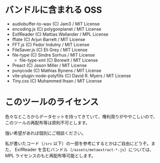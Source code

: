 # バンドルに含まれる OSS

- audiobuffer-to-wav (C) Jam3 / MIT License
- encoding.js (C) polygonplanet / MIT License
- ExifReader (C) Mattias Wallander / MPL License
- fflate (C) Arjun Barrett / MIT License
- FFT.js (C) Fedor Indutny / MIT License
- FileSaver.js (C) Eli Grey / MIT License
- file-type (C) Sindre Sorhus / MIT License
  - file-type-xml (C) Borewit / MIT License
- Preact (C) Jason Miller / MIT License
- punycode (C) Mathias Bynens / MIT License
- vite-plugin-node-polyfills (C) David R. Myers / MIT License
- Tiny.css (C) Muhammed Ihsan / MIT License

# このツールのライセンス

色々なところからデータセットを持ってきていて、権利周りがややこしいので、このツールの再配布等は原則不可とします。

強い希望があれば個別にご相談ください。

私が書いたコード（`/src` 以下）の一部を参考にするとかはご自由にどうぞ。また、 ExifReader を含むバンドル（`/assets/metaextract-*.js`）については、 MPL ライセンスのもと再配布等可能とします。
